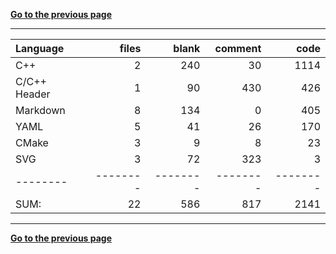 [**Go to the previous page**](../../README.md)

----

Language|files|blank|comment|code
:-------|-------:|-------:|-------:|-------:
C++|2|240|30|1114
C/C++ Header|1|90|430|426
Markdown|8|134|0|405
YAML|5|41|26|170
CMake|3|9|8|23
SVG|3|72|323|3
--------|--------|--------|--------|--------
SUM:|22|586|817|2141

----


[**Go to the previous page**](../../README.md)
